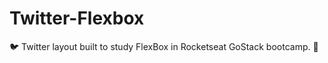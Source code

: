 # Twitter-Flexbox
:bird: Twitter layout built to study FlexBox in Rocketseat GoStack bootcamp. :rocket:
